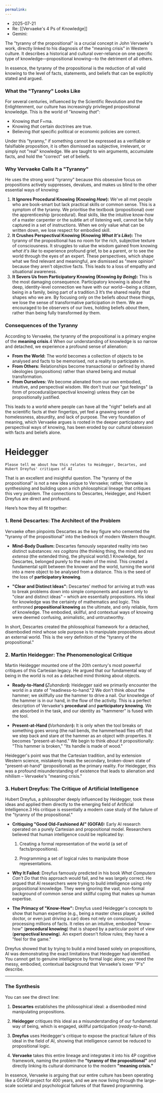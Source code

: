 ```yaml
---
permalink: 
---
```


- 2025-07-21
- Re: [[Vervaeke's 4 Ps of Knowledge]]
- Gemini:

The "tyranny of the propositional" is a crucial concept in John Vervaeke's work, directly linked to his diagnosis of the "meaning crisis" in Western culture. It describes a historical and cultural over-reliance on one specific type of knowledge—propositional knowing—to the detriment of all others.

In essence, the tyranny of the propositional is the reduction of all valid knowing to the level of facts, statements, and beliefs that can be explicitly stated and argued.

### What the "Tyranny" Looks Like

For several centuries, influenced by the Scientific Revolution and the Enlightenment, our culture has increasingly privileged propositional knowledge. This is the world of "knowing _that_":

- Knowing _that_ F=ma.
- Knowing _that_ certain doctrines are true.
- Believing _that_ specific political or economic policies are correct.
    

Under this "tyranny," if something cannot be expressed as a verifiable or falsifiable proposition, it is often dismissed as subjective, irrelevant, or simply not "real" knowledge. We are taught to win arguments, accumulate facts, and hold the "correct" set of beliefs.

### Why Vervaeke Calls It a "Tyranny"

He uses the strong word "tyranny" because this obsessive focus on propositions actively suppresses, devalues, and makes us blind to the other essential ways of knowing:

1. **It Ignores Procedural Knowing (Knowing _How_):** We've all met people who are book-smart but lack practical skills or common sense. This is a symptom of the tyranny. We prioritise the textbook (propositional) over the apprenticeship (procedural). Real skills, like the intuitive know-how of a master carpenter or the subtle art of listening well, cannot be fully captured in a set of instructions. When we only value what can be written down, we lose respect for embodied skill.
2. **It Crushes Perspectival Knowing (Knowing _What It's Like_):** The tyranny of the propositional has no room for the rich, subjective texture of consciousness. It struggles to value the wisdom gained from knowing _what it's like_ to experience profound grief, to be a parent, or to see the world through the eyes of an expert. These perspectives, which shape what we find relevant and meaningful, are dismissed as "mere opinion" because they aren't objective facts. This leads to a loss of empathy and situational awareness.
3. **It Severs Us from Participatory Knowing (Knowing _by Being_):** This is the most damaging consequence. Participatory knowing is about the deep, identity-level connection we have with our world—being a citizen, being in a family, being part of a tradition.3 It’s the shared reality that shapes who we are. By focusing only on the beliefs _about_ these things, we lose the sense of transformative participation _in_ them. We are encouraged to be observers of our lives, holding beliefs _about_ them, rather than being fully transformed _by_ them.
### Consequences of the Tyranny

According to Vervaeke, the tyranny of the propositional is a primary engine of the **meaning crisis**.4 When our understanding of knowledge is so narrow and detached, we experience a profound sense of alienation:

- **From the World:** The world becomes a collection of objects to be analysed and facts to be memorised, not a reality to participate in.
- **From Others:** Relationships become transactional or defined by shared ideologies (propositions) rather than shared being and mutual transformation.
- **From Ourselves:** We become alienated from our own embodied, intuitive, and perspectival wisdom. We don't trust our "gut feelings" (a form of procedural/perspectival knowing) unless they can be propositionally justified.

This leads to a world where people can have all the "right" beliefs and all the scientific facts at their fingertips, yet feel a gnawing sense of homelessness, absurdity, and lack of purpose. The very foundation of meaning, which Vervaeke argues is rooted in the deeper participatory and perspectival ways of knowing, has been eroded by our cultural obsession with facts and beliefs alone.
# Heidegger
`Please tell me about how this relates to Heidegger, Decartes, and Hubert Dreyfus' critiques of AI`

That is an excellent and insightful question. The "tyranny of the propositional" is not a new idea unique to Vervaeke; rather, Vervaeke is synthesising and building upon a rich philosophical lineage that critiques this very problem. The connections to Descartes, Heidegger, and Hubert Dreyfus are direct and profound.

Here’s how they all fit together:

### 1. René Descartes: The Architect of the Problem

Vervaeke often pinpoints Descartes as the key figure who cemented the "tyranny of the propositional" into the bedrock of modern Western thought.

- **Mind-Body Dualism:** Descartes famously separated reality into two distinct substances: _res cogitans_ (the thinking thing, the mind) and _res extensa_ (the extended thing, the physical world).1 Knowledge, for Descartes, belonged purely to the realm of the mind. This created a fundamental split between the knower and the world, turning the world into a mere object to be analysed from a distance. This is the seed of the loss of **participatory knowing**.
    
- **"Clear and Distinct Ideas":** Descartes’ method for arriving at truth was to break problems down into simple components and assent only to "clear and distinct ideas" – which are essentially propositions. His ideal for knowledge was the certainty of mathematics and logic. This enthroned **propositional knowing** as the ultimate, and only reliable, form of knowledge. The embodied, skillful, and contextual ways of knowing were deemed confusing, animalistic, and untrustworthy.
    

In short, Descartes created the philosophical framework for a detached, disembodied mind whose sole purpose is to manipulate propositions about an external world. This is the very definition of the "tyranny of the propositional."

### 2. Martin Heidegger: The Phenomenological Critique

Martin Heidegger mounted one of the 20th century's most powerful critiques of this Cartesian legacy. He argued that our fundamental way of being in the world is not as a detached mind thinking about objects.

- **Ready-to-Hand (**_Zuhanden_**):** Heidegger said we primarily encounter the world in a state of "readiness-to-hand."2 We don't think _about_ the hammer; we skillfully _use_ the hammer to drive a nail. Our knowledge of the hammer is in our hand, in the flow of the activity. This is a perfect description of Vervaeke's **procedural** and **participatory knowing**. We are absorbed in the task, and our identity as "hammerer" is fused with the tool.
    
- **Present-at-Hand (**_Vorhanden_**):** It is only when the tool breaks or something goes wrong (the nail bends, the hammerhead flies off) that we step back and stare _at_ the hammer as an object with properties. It becomes "present-at-hand." We begin to think _about_ it propositionally: "This hammer is broken," "Its handle is made of wood."
    

Heidegger's point was that the Cartesian tradition, and by extension Western science, mistakenly treats the secondary, broken-down state of "present-at-hand" (propositional) as the primary reality. For Heidegger, this was a profound misunderstanding of existence that leads to alienation and nihilism – Vervaeke's "meaning crisis."

### 3. Hubert Dreyfus: The Critique of Artificial Intelligence

Hubert Dreyfus, a philosopher deeply influenced by Heidegger, took these ideas and applied them directly to the emerging field of Artificial Intelligence.3 His critique is essentially a modern case study of the failure of the "tyranny of the propositional."

- **Critiquing "Good Old-Fashioned AI" (GOFAI):** Early AI research operated on a purely Cartesian and propositional model. Researchers believed that human intelligence could be replicated by:
    
    1. Creating a formal representation of the world (a set of facts/propositions).
        
    2. Programming a set of logical rules to manipulate those representations.
        
- **Why It Failed:** Dreyfus famously predicted in his book _What Computers Can't Do_ that this approach would fail, and he was largely correct. He argued that AI researchers were trying to build intelligence using only propositional knowledge. They were ignoring the vast, non-formal background of common sense and skillful coping that makes up human expertise.
    
- **The Primacy of "Know-How":** Dreyfus used Heidegger's concepts to show that human expertise (e.g., being a master chess player, a skilled doctor, or even just driving a car) does not rely on consciously processing millions of facts. It relies on an intuitive, embodied "know-how" (**procedural knowing**) that is shaped by a particular point of view (**perspectival knowing**). An expert doesn't follow rules; they have a "feel for the game."
    

Dreyfus showed that by trying to build a mind based solely on propositions, AI was demonstrating the exact limitations that Heidegger had identified. You cannot get to genuine intelligence by formal logic alone; you need the messy, embodied, contextual background that Vervaeke's lower "P's" describe.

---

### The Synthesis

You can see the direct line:

1. **Descartes** establishes the philosophical ideal: a disembodied mind manipulating propositions.
    
2. **Heidegger** critiques this ideal as a misunderstanding of our fundamental way of being, which is engaged, skillful participation (_ready-to-hand_).
    
3. **Dreyfus** uses Heidegger's critique to expose the practical failure of this ideal in the field of AI, showing that intelligence cannot be reduced to propositional logic.
    
4. **Vervaeke** takes this entire lineage and integrates it into his 4P cognitive framework, naming the problem the **"tyranny of the propositional"** and directly linking its cultural dominance to the modern **"meaning crisis."**
    

In essence, Vervaeke is arguing that our entire culture has been operating like a GOFAI project for 400 years, and we are now living through the large-scale societal and psychological failures of that flawed programming.